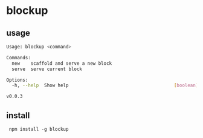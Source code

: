 # blockup

## usage

```sh
Usage: blockup <command>

Commands:
  new    scaffold and serve a new block
  serve  serve current block

Options:
  -h, --help  Show help                                       [boolean]

v0.0.3
```

## install

` npm install -g blockup`
